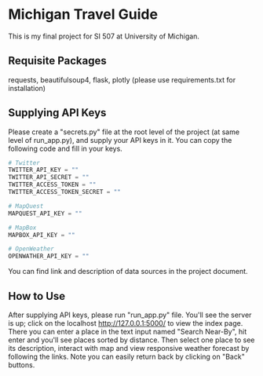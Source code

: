 # Michigan Travel Guide
This is my final project for SI 507 at University of Michigan.

## Requisite Packages
requests, beautifulsoup4, flask, plotly (please use requirements.txt for installation)

## Supplying API Keys
Please create a "secrets.py" file at the root level of the project (at same level of run_app.py), and supply your API keys in it. You can copy the following code and fill in your keys.
```python
# Twitter
TWITTER_API_KEY = ""
TWITTER_API_SECRET = ""
TWITTER_ACCESS_TOKEN = ""
TWITTER_ACCESS_TOKEN_SECRET = ""

# MapQuest
MAPQUEST_API_KEY = ""

# MapBox
MAPBOX_API_KEY = ""

# OpenWeather
OPENWATHER_API_KEY = ""
```
You can find link and description of data sources in the project document.

## How to Use
After supplying API keys, please run "run_app.py" file. You'll see the server is up; click on the localhost http://127.0.0.1:5000/ to view the index page. There you can enter a place in the text input named "Search Near-By", hit enter and you'll see places sorted by distance. Then select one place to see its description, interact with map and view responsive weather forecast by following the links. Note you can easily return back by clicking on "Back" buttons.

